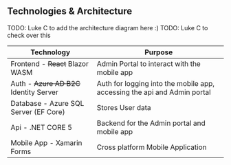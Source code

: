 ## Technologies & Architecture

TODO: Luke C to add the architecture diagram here :)
TODO: Luke C to check over this

| Technology                              | Purpose                                                                  |
| --------------------------------------- | ------------------------------------------------------------------------ |
| Frontend - ~~React~~ Blazor WASM        | Admin Portal to interact with the mobile app                             |
| Auth - ~~Azure AD B2C~~ Identity Server | Auth for logging into the mobile app, accessing the api and Admin portal |
| Database - Azure SQL Server (EF Core)   | Stores User data                                                         |
| Api - .NET CORE 5                       | Backend for the Admin portal and mobile app                              |
| Mobile App - Xamarin Forms              | Cross platform Mobile Application                                        |
